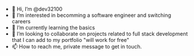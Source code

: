 - 👋 Hi, I’m @dev32100
- 👀 I’m interested in becomming a software engineer and switching careers
- 🌱 I’m currently learning the basics 
- 💞️ I’m looking to collaborate on projects related to full stack development that I can add to my portfolio "will work for free"
- 📫 How to reach me, private message to get in touch.

<!---
dev32100/dev32100 is a ✨ special ✨ repository because its `README.md` (this file) appears on your GitHub profile.
You can click the Preview link to take a look at your changes.
--->
